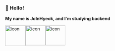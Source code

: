 ###  👋 Hello!
**My name is JoInHyeok, and I'm studying backend**
<div style="display: flex;" width="1000">
<span><img src="https://techstack-generator.vercel.app/ts-icon.svg" alt="icon" width="66" height="66" /></span>
<span><img src="https://techstack-generator.vercel.app/docker-icon.svg" alt="icon" width="64" height="64" /></span>
<span><img src="https://techstack-generator.vercel.app/mysql-icon.svg" alt="icon" width="64" height="64" /></span>
</div>

